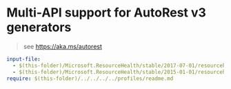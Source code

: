 # Multi-API support for AutoRest v3 generators

> see https://aka.ms/autorest

``` yaml $(enable-multi-api)
input-file:
  - $(this-folder)/Microsoft.ResourceHealth/stable/2017-07-01/resourcehealth.json
  - $(this-folder)/Microsoft.ResourceHealth/stable/2015-01-01/resourcehealth.json
require: $(this-folder)/../../../../profiles/readme.md
```
